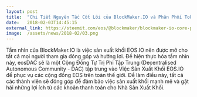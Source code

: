 ```yaml
---
layout: post
title:  "Chi Tiết Nguyên Tắc Cốt Lõi của BlockMaker.IO và Phân Phối Token"
date:   2018-02-03T14:45:15
external_link: https://steemit.com/eos/@blockmaker/blockmaker-io-core-principles-and-token-distribution-details
image:  /assets/news/2018-02/03.png
---
```

Tầm nhìn của BlockMaker.IO là việc sản xuất khối EOS.IO nên được mở cho tất cả mọi người tham gia đóng góp và hưởng lợi. Để hiện thực hóa tầm nhìn này, eosDAC sẽ là một Cộng Đồng Tự Trị Phi Tập Trung (Decentralised Autonomous Community - DAC) tập trung vào Việc Sản Xuất Khối EOS.IO để phục vụ các cộng đồng EOS trên toàn thế giới. Để làm điều này, tất cả các thành viên sẽ đóng góp để đảm bảo việc sản xuất khối mạnh mẽ và gặt hái những lợi ích từ các khoản thanh toán cho Nhà Sản Xuất Khối.
